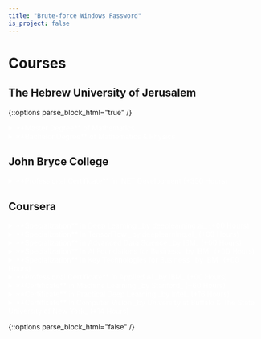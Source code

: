 ```yaml
---
title: "Brute-force Windows Password"
is_project: false
---
```

<script type="text/x-mathjax-config">
MathJax.Hub.Config({
    tex2jax: {
        inlineMath: [['$','$'], ['\\(','\\)']],
        skipTags: ['script', 'noscript', 'style', 'textarea', 'pre'] // removed 'code' entry
    }
});
MathJax.Hub.Queue(function() {
    var all = MathJax.Hub.getAllJax(), i;
    for(i = 0; i < all.length; i += 1) {
        all[i].SourceElement().parentNode.className += ' has-jax';
    }
});
</script>
<script type="text/javascript" src="https://cdnjs.cloudflare.com/ajax/libs/mathjax/2.7.4/MathJax.js?config=TeX-AMS_HTML-full">
</script>
<style>
a    {color: red;}
details {color: white;}
details > summary {
  border: none;
  cursor: pointer;
}
details > *:not(summary){
  margin-left: 2em;
}
code.has-jax {font: inherit; font-size: 100%; background: inherit; border: inherit;}
</style>

# Courses

## The Hebrew University of Jerusalem

{::options parse_block_html="true" /}

<details><summary markdown="span">**Master Degree** of Mathematics</summary>
* M.Sc Thesis - [Generators for Finite Index Subgroups of $$\mathrm{SL}_{n}\left(\mathcal{O}_{k}\right)$$](Thesis.pdf)
* Fundamental Concepts in Representation Theory
* Fundamental Concepts in  Commutative Algebra
* Fundamental Concepts in Analysis
* Workshop for Graduate Students
* Advanced Algebra Seminar
* Game Theory
* Metric Embedding Theory & its Algorithmic Applications
* Harmonic Analysis
* Topological Methods in Free Groups
* Topics in Number Theory and Algebraic Geometry
* Topics in Group Theory
</details>
<details><summary markdown="span">**Bachelor Degree** of Mathematics & Physics</summary>
  <details><summary markdown="span">Mathematics Courses</summary>
* Infinitesimal Calculus (1)
* Infinitesimal Calculus (2)
* Advanced Infinitesimal Calculus (1)
* Advanced Infinitesimal Calculus (2)
* Complex Variables and Applications
* Ordinary Differential Equations
* Introduction to Partial Differential Equations
* Equations of Mathematical Physics
* Linear Algebra (1)
* Linear Algebra (2)
* Algebraic Structures (1)
* Algebraic Structures (2)
* Mathematical Methods I
* Mathematical Methods II
* Probability Theory and Applications
* Introduction to Topology
* Measure Theory
* Mathematical Logic
* Set Theory
* History of Mathematics
</details>
<details><summary markdown="span">Physics Courses</summary>
* C++ Programming and Matlab
* Mechanics and Special Relativity
* Electricity and Magnetism
* Thermal Physics
* Waves and Optics
* Analytical Mechanics
* Quantum Theory I
* Quantum Theory II
* Intro. to Statistical Physics
* Physics Lab A
* Physics Lab B
* Physics Lab C
* Basic Ideas of Modern Physics
* Intro to Elementary Particles
* Astrophysics and Cosmology
* Nuclear Physics
</details>
</details>

## John Bryce College
<details><summary markdown="span">**Professional Certificate** in .NET Development (+350 Hours)</summary>
* Object Oriented Programming
* .NET Framework
* Basic C# Programing
* Advanced C# Programing
* ASP.NET Core
* JavaScript
* SQL & SQL Server
* HTML5 & CSS3
</details>

## Coursera
<details><summary markdown="span">**Specialization** in  Deep Learning _by deeplearning.ai_ (+00 Hours)</summary>
* A
* B
</details>
<details><summary markdown="span">**Specialization** in TensorFlow _by deeplearning.ai_ (+00 Hours)</summary>
* A
* B
</details>
<details><summary markdown="span">**Specialization** in Advanced Data Science _by IBM_ (+00 Hours)</summary>
* A
* B
</details>
<details><summary markdown="span">**Specialization** in AI Foundations for Business _by IBM_ (+00 Hours)</summary>
* A
* B
</details>
<details><summary markdown="span">**Specialization** in Key Technologies for Business _by IBM_ (+00 Hours)</summary>
* A
* B
</details>
<details><summary markdown="span">**Professional Certificate** in  Applied AI _by IBM_ (+00 Hours)</summary>
  <details><summary markdown="span">**Certificate** in Introduction to Artificial Intelligence (+8 Hours)</summary>
* What is AI? Applications and Examples of AI (1 Hours)
* AI Concepts, Terminology, and Application Areas (2 Hours)
* AI: Issues, Concerns and Ethical Considerations (2 Hours)
* The Future with AI, and AI in Action (3 Hours)
</details>
  <details><summary markdown="span">**Certificate** in Getting Started with AI using IBM Watson (+10 Hours)</summary>
* Watson AI Overview (2 Hours)
* Watson AI Services (3 Hours)
* More Watson AI Services (2 Hours)
* Watson in Action (3 Hours)
</details>
  <details><summary markdown="span">**Certificate** in Building AI Powered Chatbots Without Programming (+8 Hours)</summary>
* Introduction (1 Hours)
* Intents (1 Hours)
* Entities (1 Hours)
* Dialog (1 Hours)
* Deployment (1 Hours)
* Context Variables & Slots (1 Hours)
* Digressions (1 Hours)
</details>
  <details><summary markdown="span">**Certificate** in Python for Data Science and AI (+29 Hours)</summary>
* Python Basics (4 Hours)
* Python Data Structures (6 Hours)
* Python Programming Fundamentals (7 Hours)
* Working with Data in Python (10 Hours)
* Analyzing US Economic Data and Building a Dashboard (2 Hours)
</details>
  <details><summary markdown="span">**Certificate** in Building AI Applications with Watson APIs (+13 Hours)</summary>
* Introduction(1 Hours)
* Watson Discovery(1 Hours)
* Building the Chatbot(1 Hours)
* Giving it a Voice(1 Hours)
* Deployment(1 Hours)
* Project (8 Hours)
</details>
  <details><summary markdown="span">**Certificate** in Introduction to Computer Vision with Watson and OpenCV (+60 Hours)</summary>
* Introduction to Computer Vision (1 Hours)
* Image Classification with IBM Watson (1 Hours)
* Custom Classifiers with Watson Visual Recognition (1 Hours)
* Image Processing using IBM Watson and Python (3 Hours)
* Image Processing using OpenCV and Python (4 Hours)
* Project: Building a Web-Based Computer Vision App using IBM Cloud (5 Hours)
</details>
</details>
<details><summary markdown="span">**Certificate** in Machine Learning _by Stanford_ (+60 Hours)</summary>
* Introduction (2 Hours)
* Linear Regression with One Variable (2 Hours)
* Linear Algebra Review (2 Hours)
* Linear Regression with Multiple Variables (3 Hours)
* Octave/Matlab Tutorial (5 Hours)
* Logistic Regression (2 Hours)
* Regularization (5 Hours)
* Neural Networks: Representation (5 Hours)
* Neural Networks: Learning (5 Hours)
* Advice for Applying Machine Learning (5 Hours)
* Machine Learning System Design (2 Hours)
* Support Vector Machines (5 Hours)
* Unsupervised Learning (1 Hours)
* Dimensionality Reduction (5 Hours)
* Anomaly Detection (2 Hours)
* Recommender Systems (5 Hours)
* Large Scale Machine Learning (2 Hours)
* Application Example: Photo OCR (2 Hours)
</details>
<details><summary markdown="span">**Certificate** in Practical Deep Learning _by Intel_ (+16 Hours)</summary>
* Introduction to Deep Learning and Deep Learning Basics (5 Hours)
* Convolutional Neural Networks (CNN), Fine-Tuning and Detection (4 Hours)
* Recurrent Neural Networks (RNN) (3 Hours)
* Training Tips and Multinode Distributed Training (2 Hours)
* Hot Research and Intel's Roadmap (2 Hours)
</details>
<details><summary markdown="span">**Certificate** in Computer Vision _by University at Buffalo & The State University of New York_ (+14 Hours)</summary>
* Computer Vision Overview (4 Hours)
* Color, Light, & Image Formation (5 Hours)
* Low-, Mid- & High-Level Vision (3 Hours)
* Mathematics for Computer Vision (2 Hours)
</details>

{::options parse_block_html="false" /}
